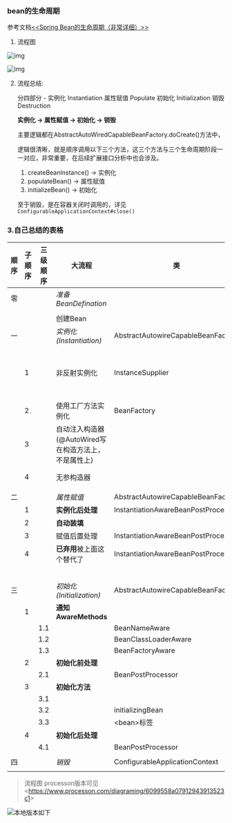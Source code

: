 

### bean的生命周期

参考文档[<<Spring Bean的生命周期（非常详细）>>](https://www.cnblogs.com/zrtqsk/p/3735273.html)



1. 流程图

![img](https://images0.cnblogs.com/i/580631/201405/181453414212066.png)

![img](https://images0.cnblogs.com/i/580631/201405/181454040628981.png)

2. 流程总结: 

   分四部分 - 实例化 Instantiation 属性赋值 Populate 初始化 Initialization 销毁 Destruction

   **实例化 -> 属性赋值 -> 初始化 -> 销毁**

   主要逻辑都在AbstractAutoWiredCapableBeanFactory.doCreate()方法中，

   逻辑很清晰，就是顺序调用以下三个方法，这三个方法与三个生命周期阶段一一对应，非常重要，在后续扩展接口分析中也会涉及。

   1.  createBeanInstance() -> 实例化
   2.  populateBean() -> 属性赋值
   3.  initializeBean() -> 初始化

   至于销毁，是在容器关闭时调用的，详见`ConfigurableApplicationContext#close()`



### 3.自己总结的表格

| 顺序 | 子顺序 | 三级顺序 | 大流程                                                   | 类                                  | 方法                                            | 备注                                                         |
| ---- | ------ | -------- | -------------------------------------------------------- | ----------------------------------- | ----------------------------------------------- | ------------------------------------------------------------ |
| 零   |        |          | *准备BeanDefination*                                     |                                     |                                                 |                                                              |
|      |        |          |                                                          |                                     |                                                 |                                                              |
|      |        |          | 创建Bean                                                 |                                     | doCreateBean()                                  |                                                              |
| 一   |        |          | *实例化 (Instantiation)*                                 | AbstractAutowireCapableBeanFactory  | createBeanInstance()                            |                                                              |
|      | 1      |          | 非反射实例化                                             | InstanceSupplier                    | obtainFromSupplier()                            | java8提供的函数式方法，在实例化的时候，不需要反射，直接调用AbstractBeandefinition中的这个构造器 |
|      | 2      |          | 使用工厂方法实例化                                       | BeanFactory                         | instantiateUsingFactoryMethod()                 |                                                              |
|      | 3      |          | 自动注入构造器<br>(@AutoWired写在构造方法上，不是属性上) |                                     | autowireConstructor()                           |                                                              |
|      | 4      |          | 无参构造器                                               |                                     | instantiateBean()  <br>[就是简单调用无参构造器] |                                                              |
|      |        |          |                                                          |                                     |                                                 |                                                              |
| 二   |        |          | *属性赋值*                                               | AbstractAutowireCapableBeanFactory  | populateBean()                                  |                                                              |
|      | 1      |          | **实例化后处理**                                         | InstantiationAwareBeanPostProcessor | postProcessAfterInstantiatio()                  |                                                              |
|      | 2      |          | **自动装填**                                             |                                     | autowireByName()\autowireByType()               |                                                              |
|      | 3      |          | 赋值后置处理                                             | InstantiationAwareBeanPostProcessor | postProcessProperties()                         |                                                              |
|      | 4      |          | **已弃用**被上面这个替代了                               | InstantiationAwareBeanPostProcessor | postProcessPropertyValues()                     |                                                              |
|      |        |          |                                                          |                                     | applyPropertyValues()                           |                                                              |
|      |        |          |                                                          |                                     |                                                 |                                                              |
| 三   |        |          | *初始化 (Initialization)*                                | AbstractAutowireCapableBeanFactory  | initializeBean()                                |                                                              |
|      | 1      |          | **通知AwareMethods**                                     |                                     | invokeAwareMethods()                            |                                                              |
|      |        | 1.1      |                                                          | BeanNameAware                       | setBeanName()                                   |                                                              |
|      |        | 1.2      |                                                          | BeanClassLoaderAware                | setBeanClassLoader()                            |                                                              |
|      |        | 1.3      |                                                          | BeanFactoryAware                    | setBeanFactory()                                |                                                              |
|      | 2      |          | **初始化前处理**                                         |                                     | applyBeanPostProcessorsBeforeInitialization()   |                                                              |
|      |        | 2.1      |                                                          | BeanPostProcessor                   | postProcessBeforeInitialization()               |                                                              |
|      | 3      |          | **初始化方法**                                           |                                     | invokeInitMethods()                             |                                                              |
|      |        | 3.1      |                                                          |                                     | @PostConstruct                                  |                                                              |
|      |        | 3.2      |                                                          | initializingBean                    | afterpropertiesSet()                            |                                                              |
|      |        | 3.3      |                                                          | \<bean>标签                         | \<init-method>方法                              |                                                              |
|      | 4      |          | **初始化后处理**                                         |                                     | applyBeanPostProcessorsAfterInitialization()    |                                                              |
|      |        | 4.1      |                                                          | BeanPostProcessor                   | postProcessorAfterInitialization()              |                                                              |
|      |        |          |                                                          |                                     |                                                 |                                                              |
| 四   |        |          | *销毁*                                                   | ConfigurableApplicationContext      | close()                                         |                                                              |
|      |        |          |                                                          |                                     |                                                 |                                                              |



> 流程图 processon版本可见 <<https://www.processon.com/diagraming/6099558a07912943913523c1>>

![本地版本如下](C:\Users\Administrator\Desktop\knowledgeInAWord\resource\img\Bean的生命周期.png)

